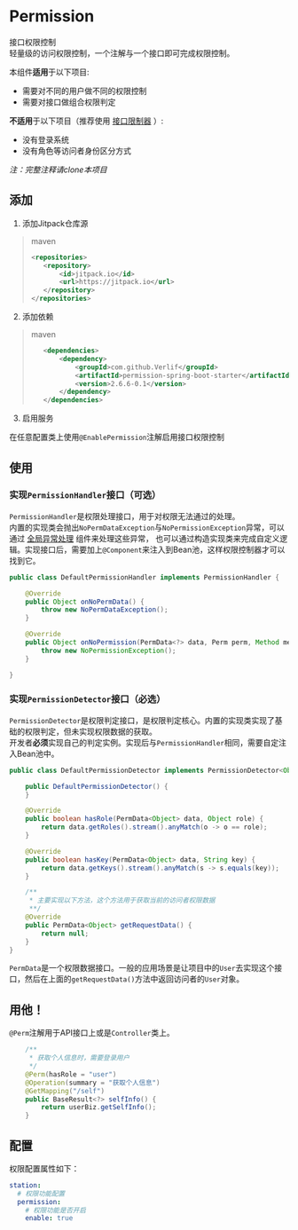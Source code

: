 # Permission

接口权限控制  
轻量级的访问权限控制，一个注解与一个接口即可完成权限控制。  

本组件**适用**于以下项目:

* 需要对不同的用户做不同的权限控制
* 需要对接口做组合权限判定

**不适用**于以下项目（推荐使用 [接口限制器](https://github.com/Verlif/limit-spring-boot-starter) ）:

* 没有登录系统
* 没有角色等访问者身份区分方式

*注：完整注释请clone本项目*

## 添加

1. 添加Jitpack仓库源

> maven
> ```xml
> <repositories>
>    <repository>
>        <id>jitpack.io</id>
>        <url>https://jitpack.io</url>
>    </repository>
> </repositories>
> ```

2. 添加依赖

> maven
> ```xml
>    <dependencies>
>        <dependency>
>            <groupId>com.github.Verlif</groupId>
>            <artifactId>permission-spring-boot-starter</artifactId>
>            <version>2.6.6-0.1</version>
>        </dependency>
>    </dependencies>
> ```

3. 启用服务

在任意配置类上使用`@EnablePermission`注解启用接口权限控制

## 使用

### 实现`PermissionHandler`接口（可选）

`PermissionHandler`是权限处理接口，用于对权限无法通过的处理。  
内置的实现类会抛出`NoPermDataException`与`NoPermissionException`异常，可以通过 [全局异常处理](https://github.com/Verlif/exception-spring-boot-starter) 组件来处理这些异常，
也可以通过构造实现类来完成自定义逻辑。实现接口后，需要加上`@Component`来注入到Bean池，这样权限控制器才可以找到它。

```java
public class DefaultPermissionHandler implements PermissionHandler {

    @Override
    public Object onNoPermData() {
        throw new NoPermDataException();
    }

    @Override
    public Object onNoPermission(PermData<?> data, Perm perm, Method method) {
        throw new NoPermissionException();
    }

}
```

### 实现`PermissionDetector`接口（**必选**）

`PermissionDetector`是权限判定接口，是权限判定核心。内置的实现类实现了基础的权限判定，但未实现权限数据的获取。  
开发者**必须**实现自己的判定实例。实现后与`PermissionHandler`相同，需要自定注入Bean池中。

```java
public class DefaultPermissionDetector implements PermissionDetector<Object> {

    public DefaultPermissionDetector() {
    }

    @Override
    public boolean hasRole(PermData<Object> data, Object role) {
        return data.getRoles().stream().anyMatch(o -> o == role);
    }

    @Override
    public boolean hasKey(PermData<Object> data, String key) {
        return data.getKeys().stream().anyMatch(s -> s.equals(key));
    }

    /**
     * 主要实现以下方法，这个方法用于获取当前的访问者权限数据
     **/
    @Override
    public PermData<Object> getRequestData() {
        return null;
    }
}
```

`PermData`是一个权限数据接口。一般的应用场景是让项目中的`User`去实现这个接口，然后在上面的`getRequestData()`方法中返回访问者的`User`对象。

## 用他！

`@Perm`注解用于API接口上或是`Controller`类上。

```java
    /**
     * 获取个人信息时，需要登录用户
     */
    @Perm(hasRole = "user")
    @Operation(summary = "获取个人信息")
    @GetMapping("/self")
    public BaseResult<?> selfInfo() {
        return userBiz.getSelfInfo();
    }
```

## 配置

权限配置属性如下：
```yaml
station:
  # 权限功能配置
  permission:
    # 权限功能是否开启
    enable: true
```

